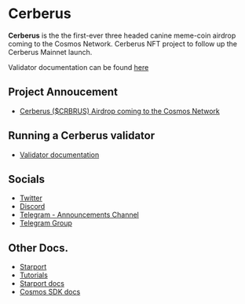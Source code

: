 # Cerberus

**Cerberus** is the the first-ever three headed canine meme-coin airdrop coming to the Cosmos Network. Cerberus NFT project to follow up the Cerberus Mainnet launch.

Validator documentation can be found [here](https://www.cerberus.zone/running-a-validator.html)

## Project Annoucement

- [Cerberus ($CRBRUS) Airdrop coming to the Cosmos Network](https://medium.com/@cerberus_zone/cerberus-crbrus-airdrop-coming-to-the-cosmos-network-9911c780dcdd)

## Running a Cerberus validator

- [Validator documentation](https://www.cerberus.zone/running-a-validator.html)

## Socials

- [Twitter](https://twitter.com/CerberusZone)
- [Discord](https://discord.gg/njD9SG7Y)
- [Telegram - Announcements Channel](https://t.me/cerberus_zone)
- [Telegram Group](https://t.me/cerberus_zone_group)

## Other Docs.

- [Starport](https://starport.com)
- [Tutorials](https://docs.starport.com/guide)
- [Starport docs](https://docs.starport.com)
- [Cosmos SDK docs](https://docs.cosmos.network)
